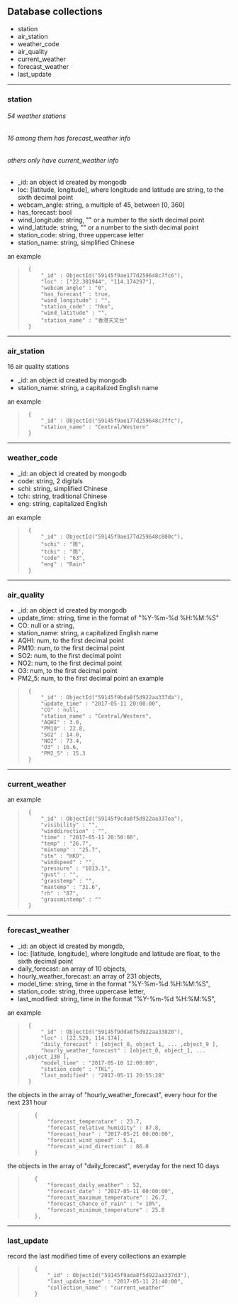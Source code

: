 ## Database collections

- station
- air_station
- weather_code
- air_quality
- current_weather
- forecast_weather
- last_update

***
### station
###### 54 weather stations
###### 16 among them has forecast_weather info
###### others only have current_weather info
  * _id: an object id created by mongodb
  * loc: [latitude, longitude], where longitude and latitude are string, to the sixth decimal point
  * webcam_angle: string, a multiple of 45, between [0, 360]
  * has_forecast: bool
  * wind_longitude: string, "" or a number to the sixth decimal point
  * wind_latitude: string, "" or a number to the sixth decimal point
  * station_code: string, three uppercase letter
  * station_name: string, simplified Chinese

an example
>      {
>          "_id" : ObjectId("59145f9ae177d259648c7fc6"), 
>          "loc" : ["22.301944", "114.174297"],
>          "webcam_angle" : "0",
>          "has_forecast" : true,
>          "wind_longitude" : "",
>          "station_code" : "hko",
>          "wind_latitude" : "",
>          "station_name" : "香港天文台"
>      }
***
### air_station
16 air quality stations
  * _id: an object id created by mongodb
  * station_name: string, a capitalized English name

an example
>      {
>          "_id" : ObjectId("59145f9ae177d259648c7ffc"),
>          "station_name" : "Central/Western"
>      }
***
### weather_code
  * _id: an object id created by mongodb
  * code: string, 2 digitals
  * schi: string, simplified Chinese
  * tchi: string, traditional Chinese
  * eng: string, capitalized English

an example
>      {
>          "_id" : ObjectId("59145f9ae177d259648c800c"),
>          "schi" : "雨",
>          "tchi" : "雨",
>          "code" : "63",
>          "eng" : "Rain"
>      }
***
### air_quality
  * _id: an object id created by mongodb
  * update_time: string, time in the format of "%Y-%m-%d %H:%M:%S"
  * CO: null or a string,
  * station_name: string, a capitalized English name
  * AQHI: num, to the first decimal point
  * PM10: num, to the first decimal point
  * SO2: num, to the first decimal point
  * NO2: num, to the first decimal point
  * O3: num, to the first decimal point
  * PM2_5: num, to the first decimal point
an example
>      {
>          "_id" : ObjectId("59145f9bda8f5d922aa337da"),
>          "update_time" : "2017-05-11 20:00:00",
>          "CO" : null,
>          "station_name" : "Central/Western",
>          "AQHI" : 3.0,
>          "PM10" : 22.8,
>          "SO2" : 14.0,
>          "NO2" : 73.4,
>          "O3" : 16.6,
>          "PM2_5" : 15.3
>      }
***
### current_weather

an example
>      {
>          "_id" : ObjectId("59145f9cda8f5d922aa337ea"),
>          "visibility" : "",
>          "winddirection" : "",
>          "time" : "2017-05-11 20:50:00",
>          "temp" : "26.7",
>          "mintemp" : "25.7",
>          "stn" : "HKO",
>          "windspeed" : "",
>          "pressure" : "1013.1",
>          "gust" : "",
>          "grasstemp" : "",
>          "maxtemp" : "31.6",
>          "rh" : "87",
>          "grassmintemp" : ""
>      }
***
### forecast_weather

  * _id: an object id created by mongdb,
  * loc: [latitude, longitude], where longitude and latitude are float, to the sixth decimal point
  * daily_forecast: an array of 10 objects,
  * hourly_weather_forecast: an array of 231 objects,
  * model_time: string, time in the format "%Y-%m-%d %H:%M:%S", 
  * station_code: string, three uppercase letter, 
  * last_modified: string, time in the format "%Y-%m-%d %H:%M:%S", 

an example
>      {
>          "_id" : ObjectId("59145f9dda8f5d922aa33820"),
>          "loc" : [22.529, 114.174],
>          "daily_forecast" : [object_0, object_1, ... ,object_9 ],
>          "hourly_weather_forecast" : [object_0, object_1, ... ,object_230 ],
>          "model_time" : "2017-05-10 12:00:00",
>          "station_code" : "TKL",
>          "last_modified" : "2017-05-11 20:55:28"
>      }

the objects in the array of "hourly_weather_forecast", every hour for the next 231 hour
>        {
>            "forecast_temperature" : 23.7,
>            "forecast_relative_humidity" : 87.8,
>            "forecast_hour" : "2017-05-21 00:00:00",
>            "forecast_wind_speed" : 5.1,
>            "forecast_wind_direction" : 86.0
>        }

the objects in the array of "daily_forecast", everyday for the next 10 days
>        {
>            "forecast_daily_weather" : 52,
>            "forecast_date" : "2017-05-11 00:00:00",
>            "forecast_maximum_temperature" : 26.7,
>            "forecast_chance_of_rain" : "< 10%",
>            "forecast_minimum_temperature" : 25.8
>        },
***
### last_update
record the last modified time of every collections
an example
>        {
>            "_id" : ObjectId("59145f9ada8f5d922aa337d3"),
>            "last_update_time" : "2017-05-11 21:40:00",
>            "collection_name" : "current_weather"
>        }
